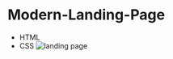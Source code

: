 # Modern-Landing-Page
- HTML
- CSS
![landing page](https://github.com/Arshiyamp61/Modern-Landing-Page/assets/143844103/ef7358c3-5a27-4fb0-8c48-608511b323b2)
